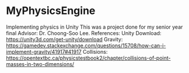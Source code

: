 # MyPhysicsEngine
Implementing physics in Unity
This was a project done for my senior year final
Advisor: Dr. Choong-Soo Lee.
References: 
Unity Download: https://unity3d.com/get-unity/download
Gravity: https://gamedev.stackexchange.com/questions/15708/how-can-i-implement-gravity/41917#41917
Collisions: https://opentextbc.ca/physicstestbook2/chapter/collisions-of-point-masses-in-two-dimensions/

